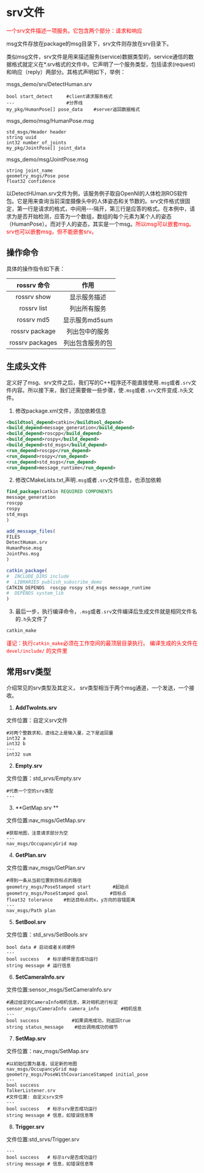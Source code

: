 # srv文件

<font color="red">一个srv文件描述一项服务。它包含两个部分：请求和响应</font>
   
msg文件存放在package的msg目录下，srv文件则存放在srv目录下。

类似msg文件，srv文件是用来描述服务(service)数据类型的，service通信的数据格式就定义在*.srv格式的文件中。它声明了一个服务类型，包括请求(request)和响应（reply）两部分。其格式声明如下，举例：

msgs_demo/srv/DetectHuman.srv
```
bool start_detect     #client请求服务格式
---                   #分界线
my_pkg/HumanPose[] pose_data    #server返回数据格式
```
msgs_demo/msg/HumanPose.msg
```
std_msgs/Header header
string uuid
int32 number_of_joints
my_pkg/JointPose[] joint_data
```
msgs_demo/msg/JointPose.msg
```
string joint_name
geometry_msgs/Pose pose
float32 confidence
```

以DetectHUman.srv文件为例，该服务例子取自OpenNI的人体检测ROS软件包。它是用来查询当前深度摄像头中的人体姿态和关节数的。srv文件格式很固定，第一行是请求的格式，中间用---隔开，第三行是应答的格式。在本例中，请求为是否开始检测，应答为一个数组，数组的每个元素为某个人的姿态（HumanPose）。而对于人的姿态，其实是一个msg。<font color="red">所以msg可以嵌套msg。srv也可以嵌套msg，但不能嵌套srv。</font>

## 操作命令

具体的操作指令如下表：

rossrv 命令|	作用
:---:|:---:
rossrv show	|显示服务描述
rossrv list	|列出所有服务
rossrv md5|	显示服务md5sum
rossrv package|	列出包中的服务
rossrv packages	|列出包含服务的包

## 生成头文件

定义好了msg、srv文件之后，我们写的C++程序还不能直接使用`.msg`或者`.srv`文件内容。所以接下来，我们还需要做一些步骤，使`.msg`或者`.srv`文件变成`.h`头文件。

  1. 修改package.xml文件，添加依赖信息
  ```xml
  <buildtool_depend>catkin</buildtool_depend>
  <build_depend>message_generation</build_depend>
  <build_depend>roscpp</build_depend>
  <build_depend>rospy</build_depend>
  <build_depend>std_msgs</build_depend>
  <run_depend>roscpp</run_depend>
  <run_depend>rospy</run_depend>
  <run_depend>std_msgs</run_depend>
  <run_depend>message_runtime</run_depend>
  ```
  2. 修改CMakeLists.txt,声明`.msg`或者`.srv`文件信息，也添加依赖
  ```cmake
  find_package(catkin REQUIRED COMPONENTS
  message_generation
  roscpp
  rospy
  std_msgs
  )

  add_message_files(
  FILES
  DetectHuman.srv   
  HumanPose.msg 
  JointPos.msg
  )

  catkin_package(
#  INCLUDE_DIRS include
#  LIBRARIES publish_subscribe_demo
  CATKIN_DEPENDS  roscpp rospy std_msgs message_runtime
#  DEPENDS system_lib
)
  ```
  3. 最后一步，执行编译命令，`.msg`或者`.srv`文件编译后生成文件就是相同文件名的`.h`头文件了
  ```bash
  catkin_make
  ```
  <font color="red">谨记：执行`catkin_make`必须在工作空间的最顶层目录执行。
  编译生成的头文件在 `devel/include/` 的文件里</font>

## 常用srv类型

介绍常见的srv类型及其定义， srv类型相当于两个msg通道，一个发送，一个接收。

1. **AddTwoInts.srv**

  文件位置：自定义srv文件
  ```
  #对两个整数求和，虚线之上是输入量，之下是返回量
  int32 a
  int32 b
  ---
  int32 sum
  ```

2. **Empty.srv**

  文件位置：std_srvs/Empty.srv
  ```
  #代表一个空的srv类型
  ---
  ```

3. **GetMap.srv **

  文件位置:nav_msgs/GetMap.srv
  ```
  #获取地图，注意请求部分为空
  ---
  nav_msgs/OccupancyGrid map
  ```

4. **GetPlan.srv**

  文件位置:nav_msgs/GetPlan.srv
  ```
  #得到一条从当前位置到目标点的路径
  geometry_msgs/PoseStamped start        #起始点
  geometry_msgs/PoseStamped goal        #目标点
  float32 tolerance    #到达目标点的x，y方向的容错距离
  ---
  nav_msgs/Path plan
  ```

5. **SetBool.srv**

  文件位置：std_srvs/SetBools.srv
  ```
  bool data # 启动或者关闭硬件
  ---
  bool success   # 标示硬件是否成功运行
  string message # 运行信息
  ```
6. **SetCameraInfo.srv**

  文件位置:sensor_msgs/SetCameraInfo.srv
  ```
  #通过给定的CameraInfo相机信息，来对相机进行标定
  sensor_msgs/CameraInfo camera_info        #相机信息
  ---
  bool success            #如果调用成功，则返回true
  string status_message    #给出调用成功的细节
  ```

7. **SetMap.srv**

  文件位置：nav_msgs/SetMap.srv
  ```
  #以初始位置为基准，设定新的地图
  nav_msgs/OccupancyGrid map
  geometry_msgs/PoseWithCovarianceStamped initial_pose
  ---
  bool success
  TalkerListener.srv
  #文件位置: 自定义srv文件
  ---
  bool success   # 标示srv是否成功运行
  string message # 信息，如错误信息等
  ```

8. **Trigger.srv**

  文件位置:std_srvs/Trigger.srv
  ```
  ---
  bool success   # 标示srv是否成功运行
  string message # 信息，如错误信息等
  ```